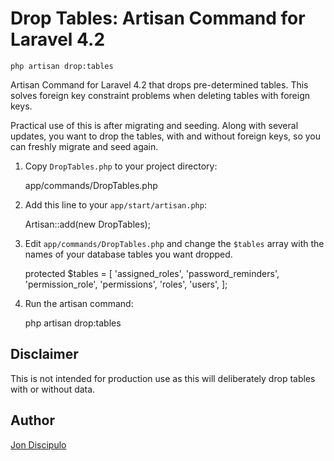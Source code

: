 Drop Tables: Artisan Command for Laravel 4.2
============================================

    php artisan drop:tables
    

Artisan Command for Laravel 4.2 that drops pre-determined tables. This solves foreign key constraint problems when deleting tables with foreign keys.

Practical use of this is after migrating and seeding. Along with several updates, you want to drop the tables, with and without foreign keys, so you can freshly migrate and seed again.


1. Copy `DropTables.php` to your project directory:


    app/commands/DropTables.php


2. Add this line to your `app/start/artisan.php`:


    Artisan::add(new DropTables);


3. Edit `app/commands/DropTables.php` and change the `$tables` array with the names of your database tables you want dropped.


    protected $tables = [
        'assigned_roles',
        'password_reminders',
        'permission_role',
        'permissions',
        'roles',
        'users',
    ];


4. Run the artisan command:


    php artisan drop:tables



    
## Disclaimer

This is not intended for production use as this will deliberately drop tables with or without data.




## Author

[Jon Discipulo](http://jondiscipulo.com/)


